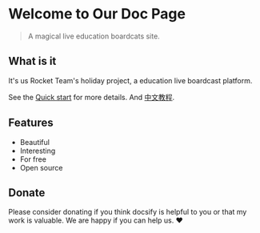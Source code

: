 # Welcome to Our Doc Page
> A magical live education boardcats site.

## What is it
It's us Rocket Team's holiday project, a education live boardcast platform.

See the [Quick start](quickStartEn.md) for more details. And [中文教程](quickStartCh.md).

## Features

* Beautiful
* Interesting
* For free
* Open source


## Donate

Please consider donating if you think docsify is helpful to you or that my work is valuable. We are happy if you can help us. :heart:
